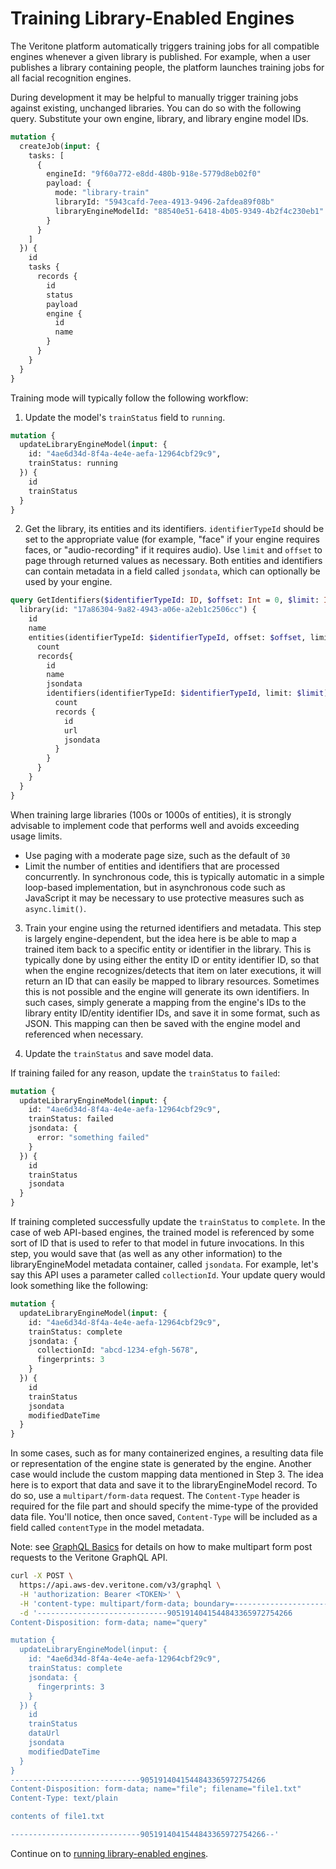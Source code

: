# Training Library-Enabled Engines

The Veritone platform automatically triggers training jobs for
all compatible engines whenever a given library is published.
For example, when a user publishes a library containing people,
the platform launches training jobs for all facial recognition engines.

During development it may be helpful to manually trigger training
jobs against existing, unchanged libraries.
You can do so with the following query. Substitute your own
engine, library, and library engine model IDs.

```graphql
mutation {
  createJob(input: {
    tasks: [
      {
        engineId: "9f60a772-e8dd-480b-918e-5779d8eb02f0"
        payload: {
          mode: "library-train"
          libraryId: "5943cafd-7eea-4913-9496-2afdea89f08b"
          libraryEngineModelId: "88540e51-6418-4b05-9349-4b2f4c230eb1"
        }
      }
    ]
  }) {
    id
    tasks {
      records {
        id
        status
        payload
        engine {
          id
          name
        }
      }
    }
  }
}
```


Training mode will typically follow the following workflow:

1. Update the model's `trainStatus` field to `running`.

```graphql
mutation {
  updateLibraryEngineModel(input: {
    id: "4ae6d34d-8f4a-4e4e-aefa-12964cbf29c9",
    trainStatus: running
  }) {
    id
    trainStatus
  }
}
```

2. Get the library, its entities and its identifiers. `identifierTypeId` should be set to the appropriate value (for example, "face" if your engine requires faces, or "audio-recording" if it requires audio). Use `limit` and `offset` to page through returned values as necessary. Both entities and identifiers can contain metadata in a field called `jsondata`, which can optionally be used by your engine.

```graphql
query GetIdentifiers($identifierTypeId: ID, $offset: Int = 0, $limit: Int = 25) {
  library(id: "17a86304-9a82-4943-a06e-a2eb1c2506cc") {
    id
    name
    entities(identifierTypeId: $identifierTypeId, offset: $offset, limit: $limit) {
      count
      records{
        id
        name
        jsondata
        identifiers(identifierTypeId: $identifierTypeId, limit: $limit) {
          count
          records {
            id
            url
            jsondata
          }
        }
      }
    }
  }
}
```

When training large libraries (100s or 1000s of entities), it is
strongly advisable to implement code that performs well and avoids
exceeding usage limits.
* Use paging with a moderate page size, such as the default of `30`
* Limit the number of entities and identifiers that are processed
concurrently. In synchronous code, this is typically automatic in a
simple loop-based implementation, but in asynchronous code such as
JavaScript it may be necessary to use protective measures such as `async.limit()`.


3. Train your engine using the returned identifiers and metadata. This step is largely engine-dependent, but the idea here is be able to map a trained item back to a specific entity or identifier in the library. This is typically done by using either the entity ID or entity identifier ID, so that when the engine recognizes/detects that item on later executions, it will return an ID that can easily be mapped to library resources. Sometimes this is not possible and the engine will generate its own identifiers. In such cases, simply generate a mapping from the engine's IDs to the library entity ID/entity identifier IDs, and save it in some format, such as JSON. This mapping can then be saved with the engine model and referenced when necessary.

4. Update the `trainStatus` and save model data.

If training failed for any reason, update the `trainStatus` to `failed`:
```graphql
mutation {
  updateLibraryEngineModel(input: {
    id: "4ae6d34d-8f4a-4e4e-aefa-12964cbf29c9",
    trainStatus: failed
    jsondata: {
      error: "something failed"
    }
  }) {
    id
    trainStatus
    jsondata
  }
}
```

If training completed successfully update the `trainStatus` to `complete`. In the case of web API-based engines, the trained model is referenced by some sort of ID that is used to refer to that model in future invocations. In this step, you would save that (as well as any other information) to the libraryEngineModel metadata container, called `jsondata`. For example, let's say this API uses a parameter called `collectionId`. Your update query would look something like the following:

```graphql
mutation {
  updateLibraryEngineModel(input: {
    id: "4ae6d34d-8f4a-4e4e-aefa-12964cbf29c9",
    trainStatus: complete
    jsondata: {
      collectionId: "abcd-1234-efgh-5678",
      fingerprints: 3
    }
  }) {
    id
    trainStatus
    jsondata
    modifiedDateTime
  }
}
```

In some cases, such as for many containerized engines, a resulting data file or representation of the engine state is generated by the engine. Another case would include the custom mapping data mentioned in Step 3. The idea here is to export that data and save it to the libraryEngineModel record. To do so, use a `multipart/form-data` request. The `Content-Type` header is required for the file part and should specify the mime-type of the provided data file. You'll notice, then once saved, `Content-Type` will be included as a field called `contentType` in the model metadata.

Note:  see [GraphQL Basics](/apis/tutorials/graphql-basics) for details
on how to make multipart form post requests to the Veritone GraphQL API.

```bash
curl -X POST \
  https://api.aws-dev.veritone.com/v3/graphql \
  -H 'authorization: Bearer <TOKEN>' \
  -H 'content-type: multipart/form-data; boundary=---------------------------9051914041544843365972754266' \
  -d '-----------------------------9051914041544843365972754266
Content-Disposition: form-data; name="query"

mutation {
  updateLibraryEngineModel(input: {
    id: "4ae6d34d-8f4a-4e4e-aefa-12964cbf29c9",
    trainStatus: complete
    jsondata: {
      fingerprints: 3
    }
  }) {
    id
    trainStatus
    dataUrl
    jsondata
    modifiedDateTime
  }
}
-----------------------------9051914041544843365972754266
Content-Disposition: form-data; name="file"; filename="file1.txt"
Content-Type: text/plain

contents of file1.txt

-----------------------------9051914041544843365972754266--'
```

Continue on to [running library-enabled engines](/libraries/running).
